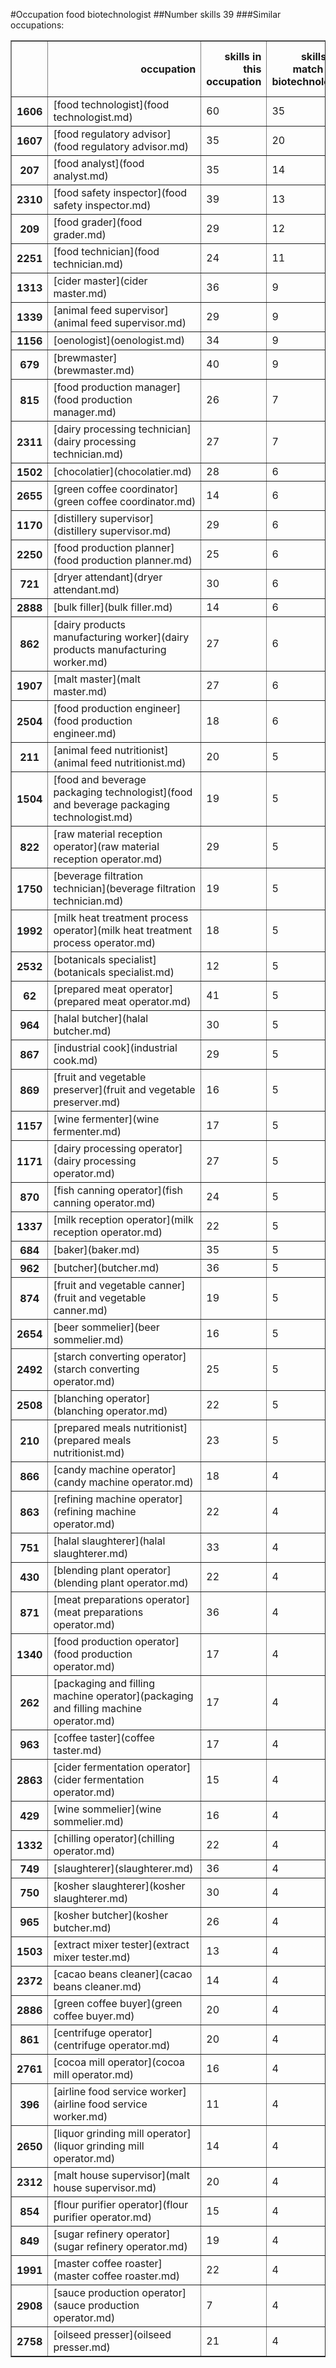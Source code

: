 #Occupation food biotechnologist
##Number skills 39
###Similar occupations:
<table border="1" class="dataframe">
  <thead>
    <tr style="text-align: right;">
      <th></th>
      <th>occupation</th>
      <th>skills in this occupation</th>
      <th>skills that match food biotechnologist</th>
      <th>percentage match with food biotechnologist</th>
      <th>skills not in food biotechnologist</th>
    </tr>
  </thead>
  <tbody>
    <tr>
      <th>1606</th>
      <td>[food technologist](food technologist.md)</td>
      <td>60</td>
      <td>35</td>
      <td>0.897436</td>
      <td>25</td>
    </tr>
    <tr>
      <th>1607</th>
      <td>[food regulatory advisor](food regulatory advisor.md)</td>
      <td>35</td>
      <td>20</td>
      <td>0.512821</td>
      <td>15</td>
    </tr>
    <tr>
      <th>207</th>
      <td>[food analyst](food analyst.md)</td>
      <td>35</td>
      <td>14</td>
      <td>0.358974</td>
      <td>21</td>
    </tr>
    <tr>
      <th>2310</th>
      <td>[food safety inspector](food safety inspector.md)</td>
      <td>39</td>
      <td>13</td>
      <td>0.333333</td>
      <td>26</td>
    </tr>
    <tr>
      <th>209</th>
      <td>[food grader](food grader.md)</td>
      <td>29</td>
      <td>12</td>
      <td>0.307692</td>
      <td>17</td>
    </tr>
    <tr>
      <th>2251</th>
      <td>[food technician](food technician.md)</td>
      <td>24</td>
      <td>11</td>
      <td>0.282051</td>
      <td>13</td>
    </tr>
    <tr>
      <th>1313</th>
      <td>[cider master](cider master.md)</td>
      <td>36</td>
      <td>9</td>
      <td>0.230769</td>
      <td>27</td>
    </tr>
    <tr>
      <th>1339</th>
      <td>[animal feed supervisor](animal feed supervisor.md)</td>
      <td>29</td>
      <td>9</td>
      <td>0.230769</td>
      <td>20</td>
    </tr>
    <tr>
      <th>1156</th>
      <td>[oenologist](oenologist.md)</td>
      <td>34</td>
      <td>9</td>
      <td>0.230769</td>
      <td>25</td>
    </tr>
    <tr>
      <th>679</th>
      <td>[brewmaster](brewmaster.md)</td>
      <td>40</td>
      <td>9</td>
      <td>0.230769</td>
      <td>31</td>
    </tr>
    <tr>
      <th>815</th>
      <td>[food production manager](food production manager.md)</td>
      <td>26</td>
      <td>7</td>
      <td>0.179487</td>
      <td>19</td>
    </tr>
    <tr>
      <th>2311</th>
      <td>[dairy processing technician](dairy processing technician.md)</td>
      <td>27</td>
      <td>7</td>
      <td>0.179487</td>
      <td>20</td>
    </tr>
    <tr>
      <th>1502</th>
      <td>[chocolatier](chocolatier.md)</td>
      <td>28</td>
      <td>6</td>
      <td>0.153846</td>
      <td>22</td>
    </tr>
    <tr>
      <th>2655</th>
      <td>[green coffee coordinator](green coffee coordinator.md)</td>
      <td>14</td>
      <td>6</td>
      <td>0.153846</td>
      <td>8</td>
    </tr>
    <tr>
      <th>1170</th>
      <td>[distillery supervisor](distillery supervisor.md)</td>
      <td>29</td>
      <td>6</td>
      <td>0.153846</td>
      <td>23</td>
    </tr>
    <tr>
      <th>2250</th>
      <td>[food production planner](food production planner.md)</td>
      <td>25</td>
      <td>6</td>
      <td>0.153846</td>
      <td>19</td>
    </tr>
    <tr>
      <th>721</th>
      <td>[dryer attendant](dryer attendant.md)</td>
      <td>30</td>
      <td>6</td>
      <td>0.153846</td>
      <td>24</td>
    </tr>
    <tr>
      <th>2888</th>
      <td>[bulk filler](bulk filler.md)</td>
      <td>14</td>
      <td>6</td>
      <td>0.153846</td>
      <td>8</td>
    </tr>
    <tr>
      <th>862</th>
      <td>[dairy products manufacturing worker](dairy products manufacturing worker.md)</td>
      <td>27</td>
      <td>6</td>
      <td>0.153846</td>
      <td>21</td>
    </tr>
    <tr>
      <th>1907</th>
      <td>[malt master](malt master.md)</td>
      <td>27</td>
      <td>6</td>
      <td>0.153846</td>
      <td>21</td>
    </tr>
    <tr>
      <th>2504</th>
      <td>[food production engineer](food production engineer.md)</td>
      <td>18</td>
      <td>6</td>
      <td>0.153846</td>
      <td>12</td>
    </tr>
    <tr>
      <th>211</th>
      <td>[animal feed nutritionist](animal feed nutritionist.md)</td>
      <td>20</td>
      <td>5</td>
      <td>0.128205</td>
      <td>15</td>
    </tr>
    <tr>
      <th>1504</th>
      <td>[food and beverage packaging technologist](food and beverage packaging technologist.md)</td>
      <td>19</td>
      <td>5</td>
      <td>0.128205</td>
      <td>14</td>
    </tr>
    <tr>
      <th>822</th>
      <td>[raw material reception operator](raw material reception operator.md)</td>
      <td>29</td>
      <td>5</td>
      <td>0.128205</td>
      <td>24</td>
    </tr>
    <tr>
      <th>1750</th>
      <td>[beverage filtration technician](beverage filtration technician.md)</td>
      <td>19</td>
      <td>5</td>
      <td>0.128205</td>
      <td>14</td>
    </tr>
    <tr>
      <th>1992</th>
      <td>[milk heat treatment process operator](milk heat treatment process operator.md)</td>
      <td>18</td>
      <td>5</td>
      <td>0.128205</td>
      <td>13</td>
    </tr>
    <tr>
      <th>2532</th>
      <td>[botanicals specialist](botanicals specialist.md)</td>
      <td>12</td>
      <td>5</td>
      <td>0.128205</td>
      <td>7</td>
    </tr>
    <tr>
      <th>62</th>
      <td>[prepared meat operator](prepared meat operator.md)</td>
      <td>41</td>
      <td>5</td>
      <td>0.128205</td>
      <td>36</td>
    </tr>
    <tr>
      <th>964</th>
      <td>[halal butcher](halal butcher.md)</td>
      <td>30</td>
      <td>5</td>
      <td>0.128205</td>
      <td>25</td>
    </tr>
    <tr>
      <th>867</th>
      <td>[industrial cook](industrial cook.md)</td>
      <td>29</td>
      <td>5</td>
      <td>0.128205</td>
      <td>24</td>
    </tr>
    <tr>
      <th>869</th>
      <td>[fruit and vegetable preserver](fruit and vegetable preserver.md)</td>
      <td>16</td>
      <td>5</td>
      <td>0.128205</td>
      <td>11</td>
    </tr>
    <tr>
      <th>1157</th>
      <td>[wine fermenter](wine fermenter.md)</td>
      <td>17</td>
      <td>5</td>
      <td>0.128205</td>
      <td>12</td>
    </tr>
    <tr>
      <th>1171</th>
      <td>[dairy processing operator](dairy processing operator.md)</td>
      <td>27</td>
      <td>5</td>
      <td>0.128205</td>
      <td>22</td>
    </tr>
    <tr>
      <th>870</th>
      <td>[fish canning operator](fish canning operator.md)</td>
      <td>24</td>
      <td>5</td>
      <td>0.128205</td>
      <td>19</td>
    </tr>
    <tr>
      <th>1337</th>
      <td>[milk reception operator](milk reception operator.md)</td>
      <td>22</td>
      <td>5</td>
      <td>0.128205</td>
      <td>17</td>
    </tr>
    <tr>
      <th>684</th>
      <td>[baker](baker.md)</td>
      <td>35</td>
      <td>5</td>
      <td>0.128205</td>
      <td>30</td>
    </tr>
    <tr>
      <th>962</th>
      <td>[butcher](butcher.md)</td>
      <td>36</td>
      <td>5</td>
      <td>0.128205</td>
      <td>31</td>
    </tr>
    <tr>
      <th>874</th>
      <td>[fruit and vegetable canner](fruit and vegetable canner.md)</td>
      <td>19</td>
      <td>5</td>
      <td>0.128205</td>
      <td>14</td>
    </tr>
    <tr>
      <th>2654</th>
      <td>[beer sommelier](beer sommelier.md)</td>
      <td>16</td>
      <td>5</td>
      <td>0.128205</td>
      <td>11</td>
    </tr>
    <tr>
      <th>2492</th>
      <td>[starch converting operator](starch converting operator.md)</td>
      <td>25</td>
      <td>5</td>
      <td>0.128205</td>
      <td>20</td>
    </tr>
    <tr>
      <th>2508</th>
      <td>[blanching operator](blanching operator.md)</td>
      <td>22</td>
      <td>5</td>
      <td>0.128205</td>
      <td>17</td>
    </tr>
    <tr>
      <th>210</th>
      <td>[prepared meals nutritionist](prepared meals nutritionist.md)</td>
      <td>23</td>
      <td>5</td>
      <td>0.128205</td>
      <td>18</td>
    </tr>
    <tr>
      <th>866</th>
      <td>[candy machine operator](candy machine operator.md)</td>
      <td>18</td>
      <td>4</td>
      <td>0.102564</td>
      <td>14</td>
    </tr>
    <tr>
      <th>863</th>
      <td>[refining machine operator](refining machine operator.md)</td>
      <td>22</td>
      <td>4</td>
      <td>0.102564</td>
      <td>18</td>
    </tr>
    <tr>
      <th>751</th>
      <td>[halal slaughterer](halal slaughterer.md)</td>
      <td>33</td>
      <td>4</td>
      <td>0.102564</td>
      <td>29</td>
    </tr>
    <tr>
      <th>430</th>
      <td>[blending plant operator](blending plant operator.md)</td>
      <td>22</td>
      <td>4</td>
      <td>0.102564</td>
      <td>18</td>
    </tr>
    <tr>
      <th>871</th>
      <td>[meat preparations operator](meat preparations operator.md)</td>
      <td>36</td>
      <td>4</td>
      <td>0.102564</td>
      <td>32</td>
    </tr>
    <tr>
      <th>1340</th>
      <td>[food production operator](food production operator.md)</td>
      <td>17</td>
      <td>4</td>
      <td>0.102564</td>
      <td>13</td>
    </tr>
    <tr>
      <th>262</th>
      <td>[packaging and filling machine operator](packaging and filling machine operator.md)</td>
      <td>17</td>
      <td>4</td>
      <td>0.102564</td>
      <td>13</td>
    </tr>
    <tr>
      <th>963</th>
      <td>[coffee taster](coffee taster.md)</td>
      <td>17</td>
      <td>4</td>
      <td>0.102564</td>
      <td>13</td>
    </tr>
    <tr>
      <th>2863</th>
      <td>[cider fermentation operator](cider fermentation operator.md)</td>
      <td>15</td>
      <td>4</td>
      <td>0.102564</td>
      <td>11</td>
    </tr>
    <tr>
      <th>429</th>
      <td>[wine sommelier](wine sommelier.md)</td>
      <td>16</td>
      <td>4</td>
      <td>0.102564</td>
      <td>12</td>
    </tr>
    <tr>
      <th>1332</th>
      <td>[chilling operator](chilling operator.md)</td>
      <td>22</td>
      <td>4</td>
      <td>0.102564</td>
      <td>18</td>
    </tr>
    <tr>
      <th>749</th>
      <td>[slaughterer](slaughterer.md)</td>
      <td>36</td>
      <td>4</td>
      <td>0.102564</td>
      <td>32</td>
    </tr>
    <tr>
      <th>750</th>
      <td>[kosher slaughterer](kosher slaughterer.md)</td>
      <td>30</td>
      <td>4</td>
      <td>0.102564</td>
      <td>26</td>
    </tr>
    <tr>
      <th>965</th>
      <td>[kosher butcher](kosher butcher.md)</td>
      <td>26</td>
      <td>4</td>
      <td>0.102564</td>
      <td>22</td>
    </tr>
    <tr>
      <th>1503</th>
      <td>[extract mixer tester](extract mixer tester.md)</td>
      <td>13</td>
      <td>4</td>
      <td>0.102564</td>
      <td>9</td>
    </tr>
    <tr>
      <th>2372</th>
      <td>[cacao beans cleaner](cacao beans cleaner.md)</td>
      <td>14</td>
      <td>4</td>
      <td>0.102564</td>
      <td>10</td>
    </tr>
    <tr>
      <th>2886</th>
      <td>[green coffee buyer](green coffee buyer.md)</td>
      <td>20</td>
      <td>4</td>
      <td>0.102564</td>
      <td>16</td>
    </tr>
    <tr>
      <th>861</th>
      <td>[centrifuge operator](centrifuge operator.md)</td>
      <td>20</td>
      <td>4</td>
      <td>0.102564</td>
      <td>16</td>
    </tr>
    <tr>
      <th>2761</th>
      <td>[cocoa mill operator](cocoa mill operator.md)</td>
      <td>16</td>
      <td>4</td>
      <td>0.102564</td>
      <td>12</td>
    </tr>
    <tr>
      <th>396</th>
      <td>[airline food service worker](airline food service worker.md)</td>
      <td>11</td>
      <td>4</td>
      <td>0.102564</td>
      <td>7</td>
    </tr>
    <tr>
      <th>2650</th>
      <td>[liquor grinding mill operator](liquor grinding mill operator.md)</td>
      <td>14</td>
      <td>4</td>
      <td>0.102564</td>
      <td>10</td>
    </tr>
    <tr>
      <th>2312</th>
      <td>[malt house supervisor](malt house supervisor.md)</td>
      <td>20</td>
      <td>4</td>
      <td>0.102564</td>
      <td>16</td>
    </tr>
    <tr>
      <th>854</th>
      <td>[flour purifier operator](flour purifier operator.md)</td>
      <td>15</td>
      <td>4</td>
      <td>0.102564</td>
      <td>11</td>
    </tr>
    <tr>
      <th>849</th>
      <td>[sugar refinery operator](sugar refinery operator.md)</td>
      <td>19</td>
      <td>4</td>
      <td>0.102564</td>
      <td>15</td>
    </tr>
    <tr>
      <th>1991</th>
      <td>[master coffee roaster](master coffee roaster.md)</td>
      <td>22</td>
      <td>4</td>
      <td>0.102564</td>
      <td>18</td>
    </tr>
    <tr>
      <th>2908</th>
      <td>[sauce production operator](sauce production operator.md)</td>
      <td>7</td>
      <td>4</td>
      <td>0.102564</td>
      <td>3</td>
    </tr>
    <tr>
      <th>2758</th>
      <td>[oilseed presser](oilseed presser.md)</td>
      <td>21</td>
      <td>4</td>
      <td>0.102564</td>
      <td>17</td>
    </tr>
  </tbody>
</table>
